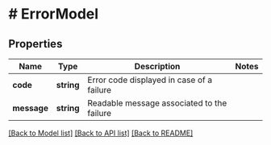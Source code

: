# # ErrorModel

## Properties

Name | Type | Description | Notes
------------ | ------------- | ------------- | -------------
**code** | **string** | Error code displayed in case of a failure |
**message** | **string** | Readable message associated to the failure |

[[Back to Model list]](../../README.md#models) [[Back to API list]](../../README.md#endpoints) [[Back to README]](../../README.md)
